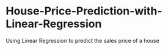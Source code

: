 # House-Price-Prediction-with-Linear-Regression
Using Linear Regression to predict the sales price of a house
